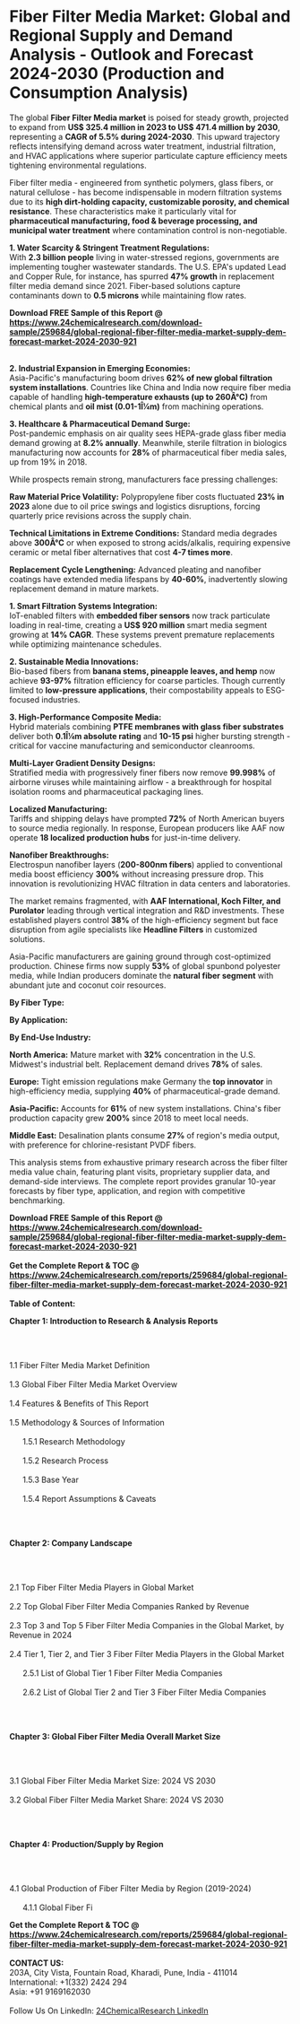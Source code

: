 <h1>Fiber Filter Media Market: Global and Regional Supply and Demand Analysis - Outlook and Forecast 2024-2030 (Production and Consumption Analysis)</h1><p>The global <strong>Fiber Filter Media market</strong> is poised for steady growth, projected to expand from <strong>US$ 325.4 million in 2023 to US$ 471.4 million by 2030</strong>, representing a <strong>CAGR of 5.5% during 2024-2030</strong>. This upward trajectory reflects intensifying demand across water treatment, industrial filtration, and HVAC applications where superior particulate capture efficiency meets tightening environmental regulations.</p><p>Fiber filter media - engineered from synthetic polymers, glass fibers, or natural cellulose - has become indispensable in modern filtration systems due to its <strong>high dirt-holding capacity, customizable porosity, and chemical resistance</strong>. These characteristics make it particularly vital for <strong>pharmaceutical manufacturing, food &amp; beverage processing, and municipal water treatment</strong> where contamination control is non-negotiable.</p><p><strong>1. Water Scarcity &amp; Stringent Treatment Regulations:</strong><br>
With <strong>2.3 billion people</strong> living in water-stressed regions, governments are implementing tougher wastewater standards. The U.S. EPA's updated Lead and Copper Rule, for instance, has spurred <strong>47% growth</strong> in replacement filter media demand since 2021. Fiber-based solutions capture contaminants down to <strong>0.5 microns</strong> while maintaining flow rates.</p><div><b>Download FREE Sample of this Report @ 
            <a href="https://www.24chemicalresearch.com/download-sample/259684/global-regional-fiber-filter-media-market-supply-dem-forecast-market-2024-2030-921">
            https://www.24chemicalresearch.com/download-sample/259684/global-regional-fiber-filter-media-market-supply-dem-forecast-market-2024-2030-921</a></b></div><br><p><strong>2. Industrial Expansion in Emerging Economies:</strong><br>
Asia-Pacific's manufacturing boom drives <strong>62% of new global filtration system installations</strong>. Countries like China and India now require fiber media capable of handling <strong>high-temperature exhausts (up to 260Â°C)</strong> from chemical plants and <strong>oil mist (0.01-1Î¼m)</strong> from machining operations.</p><p><strong>3. Healthcare &amp; Pharmaceutical Demand Surge:</strong><br>
Post-pandemic emphasis on air quality sees HEPA-grade glass fiber media demand growing at <strong>8.2% annually</strong>. Meanwhile, sterile filtration in biologics manufacturing now accounts for <strong>28%</strong> of pharmaceutical fiber media sales, up from 19% in 2018.</p><p>While prospects remain strong, manufacturers face pressing challenges:</p><p><strong>Raw Material Price Volatility:</strong> Polypropylene fiber costs fluctuated <strong>23% in 2023</strong> alone due to oil price swings and logistics disruptions, forcing quarterly price revisions across the supply chain.</p><p><strong>Technical Limitations in Extreme Conditions:</strong> Standard media degrades above <strong>300Â°C</strong> or when exposed to strong acids/alkalis, requiring expensive ceramic or metal fiber alternatives that cost <strong>4-7 times more</strong>.</p><p><strong>Replacement Cycle Lengthening:</strong> Advanced pleating and nanofiber coatings have extended media lifespans by <strong>40-60%</strong>, inadvertently slowing replacement demand in mature markets.</p><p><strong>1. Smart Filtration Systems Integration:</strong><br>
IoT-enabled filters with <strong>embedded fiber sensors</strong> now track particulate loading in real-time, creating a <strong>US$ 920 million</strong> smart media segment growing at <strong>14% CAGR</strong>. These systems prevent premature replacements while optimizing maintenance schedules.</p><p><strong>2. Sustainable Media Innovations:</strong><br>
Bio-based fibers from <strong>banana stems, pineapple leaves, and hemp</strong> now achieve <strong>93-97%</strong> filtration efficiency for coarse particles. Though currently limited to <strong>low-pressure applications</strong>, their compostability appeals to ESG-focused industries.</p><p><strong>3. High-Performance Composite Media:</strong><br>
Hybrid materials combining <strong>PTFE membranes with glass fiber substrates</strong> deliver both <strong>0.1Î¼m absolute rating</strong> and <strong>10-15 psi</strong> higher bursting strength - critical for vaccine manufacturing and semiconductor cleanrooms.</p><p><strong>Multi-Layer Gradient Density Designs:</strong><br>
	Stratified media with progressively finer fibers now remove <strong>99.998%</strong> of airborne viruses while maintaining airflow - a breakthrough for hospital isolation rooms and pharmaceutical packaging lines.</p><p><strong>Localized Manufacturing:</strong><br>
	Tariffs and shipping delays have prompted <strong>72%</strong> of North American buyers to source media regionally. In response, European producers like AAF now operate <strong>18 localized production hubs</strong> for just-in-time delivery.</p><p><strong>Nanofiber Breakthroughs:</strong><br>
	Electrospun nanofiber layers (<strong>200-800nm fibers</strong>) applied to conventional media boost efficiency <strong>300%</strong> without increasing pressure drop. This innovation is revolutionizing HVAC filtration in data centers and laboratories.</p><p>The market remains fragmented, with <strong>AAF International, Koch Filter, and Purolator</strong> leading through vertical integration and R&amp;D investments. These established players control <strong>38%</strong> of the high-efficiency segment but face disruption from agile specialists like <strong>Headline Filters</strong> in customized solutions.</p><p>Asia-Pacific manufacturers are gaining ground through cost-optimized production. Chinese firms now supply <strong>53%</strong> of global spunbond polyester media, while Indian producers dominate the <strong>natural fiber segment</strong> with abundant jute and coconut coir resources.</p><p><strong>By Fiber Type:</strong></p><p><strong>By Application:</strong></p><p><strong>By End-Use Industry:</strong></p><p><strong>North America:</strong> Mature market with <strong>32%</strong> concentration in the U.S. Midwest's industrial belt. Replacement demand drives <strong>78%</strong> of sales.</p><p><strong>Europe:</strong> Tight emission regulations make Germany the <strong>top innovator</strong> in high-efficiency media, supplying <strong>40%</strong> of pharmaceutical-grade demand.</p><p><strong>Asia-Pacific:</strong> Accounts for <strong>61%</strong> of new system installations. China's fiber production capacity grew <strong>200%</strong> since 2018 to meet local needs.</p><p><strong>Middle East:</strong> Desalination plants consume <strong>27%</strong> of region's media output, with preference for chlorine-resistant PVDF fibers.</p><p>This analysis stems from exhaustive primary research across the fiber filter media value chain, featuring plant visits, proprietary supplier data, and demand-side interviews. The complete report provides granular 10-year forecasts by fiber type, application, and region with competitive benchmarking.</p><div><b>Download FREE Sample of this Report @ 
            <a href="https://www.24chemicalresearch.com/download-sample/259684/global-regional-fiber-filter-media-market-supply-dem-forecast-market-2024-2030-921">
            https://www.24chemicalresearch.com/download-sample/259684/global-regional-fiber-filter-media-market-supply-dem-forecast-market-2024-2030-921</a></b></div><br><div><b>Get the Complete Report & TOC @ 
            <a href="https://www.24chemicalresearch.com/reports/259684/global-regional-fiber-filter-media-market-supply-dem-forecast-market-2024-2030-921">
            https://www.24chemicalresearch.com/reports/259684/global-regional-fiber-filter-media-market-supply-dem-forecast-market-2024-2030-921</a></b></div><br>
            <b>Table of Content:</b><p><p><strong>Chapter 1: Introduction to Research &amp; Analysis Reports</strong></p><br />
<br />
<p>1.1 Fiber Filter Media Market Definition<br /><br />
1.3 Global Fiber Filter Media Market Overview<br /><br />
1.4 Features &amp; Benefits of This Report<br /><br />
1.5 Methodology &amp; Sources of Information<br /><br />
&nbsp;&nbsp;&nbsp;&nbsp;&nbsp; 1.5.1 Research Methodology<br /><br />
&nbsp;&nbsp;&nbsp;&nbsp;&nbsp; 1.5.2 Research Process<br /><br />
&nbsp;&nbsp;&nbsp;&nbsp;&nbsp; 1.5.3 Base Year<br /><br />
&nbsp;&nbsp;&nbsp;&nbsp;&nbsp; 1.5.4 Report Assumptions &amp; Caveats</p><br />
<br />
<p><strong>Chapter 2: Company Landscape</strong></p><br />
<br />
<p>2.1 Top Fiber Filter Media Players in Global Market<br /><br />
2.2 Top Global Fiber Filter Media Companies Ranked by Revenue<br /><br />
2.3 Top 3 and Top 5 Fiber Filter Media Companies in the Global Market, by Revenue in 2024<br /><br />
2.4 Tier 1, Tier 2, and Tier 3 Fiber Filter Media Players in the Global Market<br /><br />
&nbsp;&nbsp;&nbsp;&nbsp;&nbsp; 2.5.1 List of Global Tier 1 Fiber Filter Media Companies<br /><br />
&nbsp;&nbsp;&nbsp;&nbsp;&nbsp; 2.6.2 List of Global Tier 2 and Tier 3 Fiber Filter Media Companies</p><br />
<br />
<p><strong>Chapter 3: Global Fiber Filter Media Overall Market Size</strong></p><br />
<br />
<p>3.1 Global Fiber Filter Media Market Size: 2024 VS 2030<br /><br />
3.2 Global Fiber Filter Media Market Share: 2024 VS 2030</p><br />
<br />
<p><strong>Chapter 4: Production/Supply by Region</strong></p><br />
<br />
<p>4.1 Global Production of Fiber Filter Media by Region (2019-2024)<br /><br />
&nbsp;&nbsp;&nbsp;&nbsp;&nbsp; 4.1.1 Global Fiber Fi</p><div><b>Get the Complete Report & TOC @ 
            <a href="https://www.24chemicalresearch.com/reports/259684/global-regional-fiber-filter-media-market-supply-dem-forecast-market-2024-2030-921">
            https://www.24chemicalresearch.com/reports/259684/global-regional-fiber-filter-media-market-supply-dem-forecast-market-2024-2030-921</a></b></div><br><b>CONTACT US:</b><br>
            203A, City Vista, Fountain Road, Kharadi, Pune, India - 411014<br>
            International: +1(332) 2424 294<br>
            Asia: +91 9169162030 <br><br>
            Follow Us On LinkedIn: <a href="https://www.linkedin.com/company/24chemicalresearch/">24ChemicalResearch LinkedIn</a>